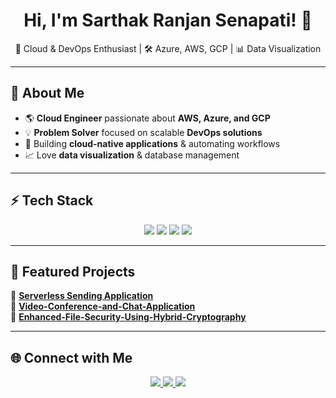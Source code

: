 <h1 align="center">Hi, I'm Sarthak Ranjan Senapati! 👋</h1>

<p align="center">
  🚀 Cloud & DevOps Enthusiast | 🛠️ Azure, AWS, GCP | 📊 Data Visualization
</p>

---

## 🚀 About Me  
- 🌎 **Cloud Engineer** passionate about **AWS, Azure, and GCP**  
- 💡 **Problem Solver** focused on scalable **DevOps solutions**  
- 🎯 Building **cloud-native applications** & automating workflows  
- 📈 Love **data visualization** & database management  

---

## ⚡ Tech Stack  
<div align="center">
  <img src="https://img.shields.io/badge/AWS-%23FF9900.svg?style=for-the-badge&logo=amazonaws&logoColor=white">
  <img src="https://img.shields.io/badge/Azure-%230072C6.svg?style=for-the-badge&logo=microsoftazure&logoColor=white">
  <img src="https://img.shields.io/badge/GCP-%234285F4.svg?style=for-the-badge&logo=googlecloud&logoColor=white">
  <img src="https://img.shields.io/badge/MySQL-%2300f.svg?style=for-the-badge&logo=mysql&logoColor=white">
  
  

 
</div>

---

## 📂 Featured Projects  

🔹 **[Serverless Sending Application](https://github.com/Sarthak-Senapati/Serverless-Sending-Application.git)**  
🔹 **[Video-Conference-and-Chat-Application](https://github.com/Sarthak-Senapati/Video-Sphere.git)**  
🔹 **[Enhanced-File-Security-Using-Hybrid-Cryptography](https://github.com/Sarthak-Senapati/Enhanced-File-Security-Using-Hybrid-Cryptography.git)**  
 

---


## 🌐 Connect with Me  
<p align="center">
  <a href="https://linkedin.com/in/sarthak-ranjan-senapati">
    <img src="https://img.shields.io/badge/LinkedIn-%230077B5.svg?style=for-the-badge&logo=linkedin&logoColor=white"/>
  </a>
  <a href="mailto:senapatisarthakranjan@gmail.com">
    <img src="https://img.shields.io/badge/Email-%23D14836.svg?style=for-the-badge&logo=gmail&logoColor=white"/>
  </a>
   <a href="https://wa.me/917064461766">
    <img src="https://img.shields.io/badge/WhatsApp-%25D366.svg?style=for-the-badge&logo=whatsapp&logoColor=white"/>
  </a>
</p>
